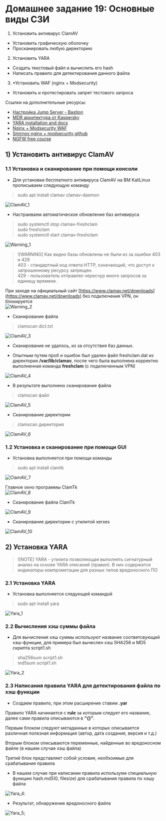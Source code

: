 # Домашнее задание 19: Основные виды СЗИ  
1) Установить антивирус ClamAV  
- Установить графическую оболочку  
- Просканировать любую директорию  

2) Установить YARA  
- Создать текстовый файл и вычислить его hash  
- Написать правило для детектирования данного файла  

3) *Установить WAF (nginx + Modsecurity)  
- Установить и протестировать запрет тестового запроса  

Ссылки на дополнительные ресурсы:   
- [Настройка Jump Server - Bastion](https://habr.com/ru/companies/cloud4y/articles/530516/)  
- [MDR архитектура от Kaspersky](https://support.kaspersky.com/MDR/ru-RU/196548.html)  
- [YARA installation and docs](https://yara.readthedocs.io/en/latest/gettingstarted.html)   
- [Nginx + Modsecurity WAF](https://opsshield.com/help/cpguard/install-modsecurity-with-nginx-on-debian-ubuntu/)  
- [Smirnov nginx + modsecurity github](https://github.com/sm1lexops/Profile_challenges?tab=readme-ov-file)  
- [NGFW free course](https://www.youtube.com/watch?v=uOMiC1-iwIc&list=PLqio-3dnMW5_2cStMfIezwcAzzDCjX86C)  

## 1) Установить антивирус ClamAV  
### 1.1 Установка и сканирование при помощи консоли
- Для установки бесплатного антивируса ClamAV на ВМ KaliLinux прописываем следующую команду  
>sudo apt install clamav clamav-daemon  

![ClamAV_1](https://github.com/StsiapanSikorsky/Cybersecurity_TMScourse/blob/main/Task_19/img/ClamAV_1.png)

- Настраиваем автоматическое обновление баз антивируса
>sudo systemctl stop clamav-freshclam  
sudo freshclam  
sudo systemctl start clamav-freshclam  

![Warning_1](https://github.com/StsiapanSikorsky/Cybersecurity_TMScourse/blob/main/Task_19/img/Warning_1.png)  

>![WARNING]
Как видно базы обновлены не были из за ошибки 403 и 429  
403 - стандартный код ответа HTTP, означающий, что доступ к запрошенному ресурсу запрещен.  
429 - пользователь отправлял чересчур много запросов за единицу времени. 

При заходе на официальный сайт [https://www.clamav.net/downloads](https://www.clamav.net/downloads) без подключения VPN, он блокируется  
![Warning_2](https://github.com/StsiapanSikorsky/Cybersecurity_TMScourse/blob/main/Task_19/img/Warning_2.png)

- Сканирование файла
>clamscan dict.txt  

![ClamAV_3](https://github.com/StsiapanSikorsky/Cybersecurity_TMScourse/blob/main/Task_19/img/ClamAV_3.png)  

- Сканирование не удалось, из за отсутствия баз данных.

- Опытным путем проб и ошибок был удален файл freshclam.dat из директории **/var/lib/clamav**, после чего была выполнена корректно выполненная команда **freshclam** (с подключенным VPN) 

![ClamAV_4](https://github.com/StsiapanSikorsky/Cybersecurity_TMScourse/blob/main/Task_19/img/ClamAV_4.png)  

- В результате выполнено сканирование файла  
>clamscan файл  

![ClamAV_5](https://github.com/StsiapanSikorsky/Cybersecurity_TMScourse/blob/main/Task_19/img/ClamAV_5.png)

- Сканирование директории  
>clamscan директория  

![ClamAV_6](https://github.com/StsiapanSikorsky/Cybersecurity_TMScourse/blob/main/Task_19/img/ClamAV_6.png)  

### 1.2 Установка и сканирование при помощи GUI   
- Установка выполняется при помощи команды  
>sudo apt install clamtk  

![ClamAV_7](https://github.com/StsiapanSikorsky/Cybersecurity_TMScourse/blob/main/Task_19/img/ClamAV_7.png)  

Главное окно программы ClamTk  
![ClamAV_8](https://github.com/StsiapanSikorsky/Cybersecurity_TMScourse/blob/main/Task_19/img/ClamAV_8.png)  

- Сканирование файла ClamTk  

![ClamAV_9](https://github.com/StsiapanSikorsky/Cybersecurity_TMScourse/blob/main/Task_19/img/ClamAV_9.png)  

- Сканирование директории с утилитой xerxes  

![ClamAV_10](https://github.com/StsiapanSikorsky/Cybersecurity_TMScourse/blob/main/Task_19/img/ClamAV_10.png)  

## 2) Установка YARA  

>![NOTE]
YARA - утилита позволяющая выполнять сигнатурный анализ на основе YARA описаний (правил). В них содер­жатся инди­като­ры ком­про­мета­ции для раз­ных типов вре­донос­ного ПО  

### 2.1 Установка YARA  
- Установка выполняется следующей командой  
>sudo apt install yara  

![Yara_1](https://github.com/StsiapanSikorsky/Cybersecurity_TMScourse/blob/main/Task_19/img/Yara_1.png)  

### 2.2 Вычисления хэш суммы файла   
- Для вычисления хэш суммы используют название соответсвующей хэш-функции, для примера был вычеслен хэш SHA256 и MD5 скрипта script1.sh  
>sha256sum script1.sh    
md5sum script1.sh  

![Yara_2](https://github.com/StsiapanSikorsky/Cybersecurity_TMScourse/blob/main/Task_19/img/Yara_2.png)  

### 2.3 Написания правила YARA для детектирования файла по хэш функции
- Создаем правило, при этом расширение ставим **.yar**  

Правило YARA начинается с **rule** за которым следует его название, далее сами правила описываются в **"{}"**.  

Первым блоком следуют метаданные в которых описывается различная полезная информация (автор, дата создания, версия и т.д.)  

Вторым блоком описываются переменные, найденные во вредоносном файле (в нашем случае хэш файла)  

Третий блок представляет собой условия, необхоимые для срабатывания правила  

- В нашем случае при написании правила используем специальную функцию hash.md5(0, filesize) для срабатывания правила по хэшу файла  

![Yara_4](https://github.com/StsiapanSikorsky/Cybersecurity_TMScourse/blob/main/Task_19/img/Yara_4.png):

- Результат, обнаружение вредоносного файла  

![Yara_5](https://github.com/StsiapanSikorsky/Cybersecurity_TMScourse/blob/main/Task_19/img/Yara_5.png);  


